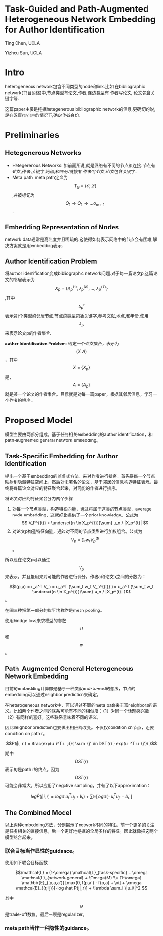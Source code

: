 # Task-Guided and Path-Augmented Heterogeneous Network Embedding for Author Identification

Ting Chen, UCLA

Yizhou Sun, UCLA

# Intro

heterogeneous network包含不同类型的node和link.比如,在bibliographic network(书目网络)中,节点类型有论文,作者,连边类型有 作者写论文, 论文包含关键字等.

这篇paper主要是挖掘hetegenerous bibliographic network的信息,更确切的说,是在双盲review的情况下,确定作者身份.

# Preliminaries

## Hetegenerous Networks

+ Hetegerenous Networks: 如前面所说,就是网络有不同的节点和连接.节点有论文,作者,关键字,地点,和年份.链接有 作者写论文,论文包含关键字.
+ Meta path: meta path定义为$$T_G = (\mathcal{O}, \mathcal{L})$$,并被标记为$$O_1 \to O_2 \to ... o_{m+1}$$.

## Embedding Representation of Nodes

network data通常是高纬度并且稀疏的.这使得如何表示网络中的节点会有困难,解决方案就是用embedding表示.

## Author Identification Problem

将author identification变成bibliographic network问题.对于每一篇论文p,这篇论文的邻居表示为$$X_p = \{ X_p^{(1)}, X_p^{(2)}, ... , X_p^{(T)} \}$$,其中$$X_p^{t}$$表示第t个类型的邻居节点.节点的类型包括关键字,参考文献,地点,和年份.使用$$A_p$$来表示论文p的作者集合.

**author Identification Problem:** 给定一个论文集合，表示为$$(X,A)$$，其中$$X=\{X_p\}$$是，$$A=\{A_p\}$$就是某一个论文的作者集合。目标就是对每一篇paper，根据其邻居信息，学习一个作者的排序。

# Proposed Model

模型主要由两部分组成，基于任务相关embedding的author identification，和path-augmented general network embedding。

## Task-Specific Embedding for Author Identification

提出一个基于embedding的监督式方法，来对作者进行排序。首先将每一个节点映射到隐藏特征空间上，然后对未署名的论文，基于邻居的信息构造特征表示。最终将每篇论文对应的特征聚合起来，对可能的作者进行排序。

将论文对应的特征聚合分为两个步骤
1. 对每一个节点类型，构造特征向量，通过将属于这类的节点类型，average node embedding，这就好比提供了一个prior knowledge。公式为 $$ V_P^{(t)} = \underset{n \in X_p^{t}}{\sum} u_n / |X_p^{t}| $$
2. 对论文p构造特征向量，通过对不同的节点类型进行加权组合。公式为 $$V_p = \sum_t w_t V_p^{(t)}$$。

所以现在论文p可以通过$$V_p$$来表示，并且能用来对可能的作者进行评分。作者a和论文p之间的分数为：

$$f(p,a) = u_a^T V_p = u_a^T (\sum_t w_t V_p^{(t)} ) = u_a^T (\sum_t w_t \underset{n \in X_p^{t}}{\sum} u_n / |X_p^{t}| )$$。

在图三种把第一部分的取平均称作是mean pooling。

使用hindge loss来求模型的参数$$U$$和$$w$$。

## Path-Augmented General Heterogeneous Network Embedding

目前的embedding计算都是基于一种类似end-to-end的想法，节点的embedding可以通过neighbor prediction来确定。

在heterogeneous network中，可以通过不同的meta path来丰富neighbors的语义。比如两个作者之间的联系可能有不同的相似度：（1）对同一个话题感兴趣 （2）有同样的喜好。这些联系意味着不同的语义。

因此neighbor prediction也要做出相应的改变。不仅仅condition on节点，还要condition on path r。

$$P(j|i, r ) = \frac{exp(u_i^T u_j)}{ \sum_{j' \in DST(r) } exp(u_i^T u_{j'}) }$$

期中$$DST(r)$$表示的是path r的终点。因为$$DST(r)$$可能会非常大，所以应用了negative sampling，并有了以下approximation：

$$log \hat P(j|i,r) \approx log \sigma(u_i^T u_j + b_r) + \sum \mathbb{E} [log \sigma(-u_i^T u_{j'} - b_r)] $$

## The Combined Model

以上两种embedding方法，分别揭示了network不同的特征。前一个更多的关注是任务相关的直接信息，后一个更好地挖掘的全局多样的特征。因此就像把这两个模型结合起来。

### 联合目标当作显性的guidance。

使用如下联合目标函数

$$\mathcal{L} = (1-\omega) \mathcal{L}_{task-specific} + \omega \mathcal{L}_{network-general} + \Omega(M) \\= (1-\omega) \mathbb{E}_{(p,a,a')} [max(0, f(p,a') - f(p,a) + \xi] + \omega \mathcal{E}_{(r,i,j)}[-log \hat P(j|i,r)] + \lambda \sum_i \|u_i\|^2 $$

其中$$\omega$$是trade-off数值。最后一项是regularizer。

### meta path当作一种隐性的guidance。